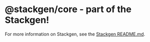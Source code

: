 # @stackgen/core - part of the Stackgen!

For more information on Stackgen, see the [Stackgen README.md](https://github.com/StackBakery/stackgen/blob/main/README.md).
